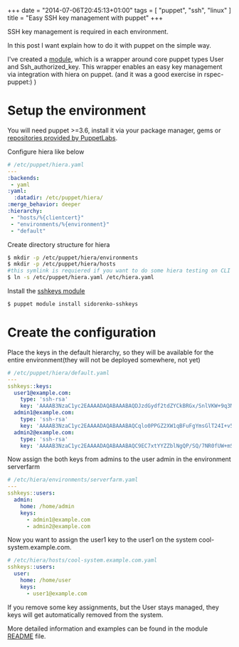 +++
date = "2014-07-06T20:45:13+01:00"
tags = [ "puppet", "ssh", "linux" ]
title = "Easy SSH key management with puppet"
+++

SSH key management is required in each environment.

In this post I want explain how to do it with puppet on the simple way.

I've created a [module][puppet-sshkeys], which is a wrapper around core puppet types User and Ssh_authorized_key. This wrapper enables an easy key management via integration with hiera on puppet. (and it was a good exercise in rspec-puppet:) )

<!-- more -->

# Setup the environment

You will need puppet >=3.6, install it via your package manager, gems or [repositories provided by PuppetLabs][puppetlabs-repos].

Configure hiera like below

```yaml
# /etc/puppet/hiera.yaml
---
:backends:
 - yaml
:yaml:
  :datadir: /etc/puppet/hiera/
:merge_behavior: deeper
:hierarchy:
 - "hosts/%{clientcert}"
 - "environments/%{environment}"
 - "default"
```

Create directory structure for hiera

```bash
$ mkdir -p /etc/puppet/hiera/environments
$ mkdir -p /etc/puppet/hiera/hosts
#this symlink is requiered if you want to do some hiera testing on CLI
$ ln -s /etc/puppet/hiera.yaml /etc/hiera.yaml
```

Install the [sshkeys module][puppet-sshkeys]

```bash
$ puppet module install sidorenko-sshkeys
```

# Create the configuration

Place the keys in the default hierarchy, so they will be available for the entire environment(they will not be deployed somewhere, not yet)

```yaml
# /etc/puppet/hiera/default.yaml
---
sshkeys::keys:
  user1@example.com:
    type: 'ssh-rsa'
    key: 'AAAAB3NzaC1yc2EAAAADAQABAAABAQDJzdGydf2tdZYCkBRGx/SnlVKW+9q3Mqtf9vCrs0SaSkwDK4Q36hS40IVgmri2mjKeWFr5p92OgYY1hjZk4LLUAbVV8ItmPLqvmfrkOEwDCzmkbrUVa4BTKePWG0hOGAVYSQkS+1vhsTFhtznJMxsjRVwj8tO3s0fSnaXcovs9d4LwXhRbcDjzrAVRkk2d5/lSbjc/T4ZJ6oMKcGCxq02etJMoSBBQsEfRP/vULqKjoxJ96kb3Y43tU7gRzcVkXAyNqpXie8fD/FopoVi/uHIqkzotkOwztUYNt6C5LwV/W4ds5x3Zl7Jo4kqup2FOCs4oXSC3WxJI5FJ9WuPMtK1r'
  admin1@example.com:
    type: 'ssh-rsa'
    key: 'AAAAB3NzaC1yc2EAAAADAQABAAABAQCqlo0PPGZ2XW1qBFuFgYmsGlT24I+v51tb7cRSAJeBouDPvfqBMBOX84ye4DsW3uRmFNXt/wdAr/QnEAlua5bSagVRC2t9X4lkcrFJSSfEA2J29Lh16pPzOK/HReo8R89wbEKfqrqZG/FNrjMB6YaAxBRJE0O9T6BDsMBCg6b8wb6DRPIKzuEkKkI9ywExVrVFOEANTsdS0oQq8exIlWHmnKwOf1R2Jl1FRgIHnJAfG29EoeY7Q+DlPZOBXqB+xamYj56h6FMb0ZLBOAirXm76bHbqJhzY5RbcW8HrxzvLBY1xfOlP4NMKWIxBNG1j2Je0WPU9gVDnq7/LoS0OuCtR'
  admin2@example.com:
    type: 'ssh-rsa'
    key: 'AAAAB3NzaC1yc2EAAAADAQABAAABAQC9EC7xtYYZZblNgQP/SQ/7NR0fUW+mSMNv6gjDqfhPJ8K4mgqAN4ozvxnHl5k7dfzV4OhB/lIrnjfBg7BIfJjtxcoMNJDSDSmYixX7MzS/Ec35k/ovlxkK5tRKdhZHKYigLSUS2gE30l0804FeCj36O19UBeArrSXghsaKELFuE2EqUGz9kZ9WZW9SVDdJKuTSuij9GspIRCdhMX/s6GQOiycremqtnHf1xuZ22bSkbuAAYvPxQTvsxCMtykE4iqdJ8xhWeO+CZZMWn11AEv1FscwbirbjkjXz02D57BaeOwlU13oZIfA6Ko4SkMa9FuhNrtn4ctWb5jBep9xzyZUR'
```

Now assign the both keys from admins to the user admin in the environment serverfarm

```yaml
# /etc/hiera/environments/serverfarm.yaml
---
sshkeys::users:
  admin:
    home: /home/admin
    keys:
      - admin1@example.com
      - admin2@example.com
```

Now you want to assign the user1 key to the user1 on the system cool-system.example.com.

```yaml
# /etc/hiera/hosts/cool-system.example.com.yaml
sshkeys::users:
  user:
    home: /home/user
    keys:
      - user1@example.com
```

If you remove some key assignments, but the User stays managed, they keys will get automatically removed from the system.

More detailed information and examples can be found in the module [README][puppet-sshkeys-readme] file.

[puppet-sshkeys]: https://github.com/artem-sidorenko/puppet-sshkeys/
[puppet-sshkeys-readme]: https://github.com/artem-sidorenko/puppet-sshkeys/blob/master/README.md
[puppetlabs-repos]: http://docs.puppetlabs.com/guides/puppetlabs_package_repositories.html
